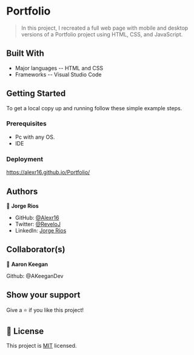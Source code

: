 # Portfolio

> In this project, I recreated a full web page with mobile and desktop versions of a Portfolio project using HTML, CSS, and JavaScript.

## Built With

- Major languages
-- HTML and CSS
- Frameworks
-- Visual Studio Code

## Getting Started

To get a local copy up and running follow these simple example steps.

### Prerequisites
- Pc with any OS.
- IDE

### Deployment
https://alexr16.github.io/Portfolio/
## Authors

👤 **Jorge Rios**

- GitHub: [@Alexr16](https://github.com/Alexr16)
- Twitter: [@ReveloJ](https://twitter.com/ReveloJ)
- LinkedIn: [Jorge Ríos](https://www.linkedin.com/in/jorge-r%C3%ADos-3b33ab22b)

## Collaborator(s)

👤 **Aaron Keegan**

Github: @AKeeganDev

## Show your support

Give a ⭐️ if you like this project!

## 📝 License

This project is [MIT](./MIT.md) licensed.
